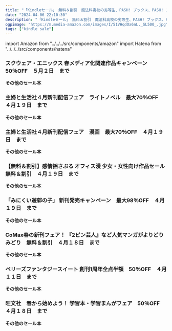 ```yaml
---
title: "「Kindleセール」　無料＆割引　魔法科高校の劣等生、PASH! ブックス、PASH! コミックス、オフィス漫、GANMA!、ベリーズファンタジー、旺文社"
date: "2024-04-06 22:10:30"
description: "「Kindleセール」　無料＆割引　魔法科高校の劣等生、PASH! ブックス、PASH! コミックス、オフィス漫、GANMA!、ベリーズファンタジー、旺文社"
ogpimage: "https://m.media-amazon.com/images/I/51VHqdOa6nL._SL500_.jpg"
tags: ["kindle sale"]
---
```

import Amazon from "../../../src/components/amazon"
import Hatena from "../../../src/components/hatena"





### スクウェア・エニックス 春メディア化関連作品キャンペーン　50％OFF　５月２日　まで


<Amazon asin="B08H285W8K" />



<Amazon asin="B0757MR9LP" />



<Amazon asin="B00JFS6FOS" />


**その他のセール本**

<Hatena src="https://kyukyunyorituryo.github.io/kindle_sale/20240502s40198/" title=""/>

### 主婦と生活社４月新刊配信フェア　ライトノベル　最大70％OFF　４月１９日　まで

<Amazon asin="B0C2H9R58R" />



<Amazon asin="B0B4DDXLBK" />



<Amazon asin="B09XPXB8DL" />


**その他のセール本**

<Hatena src="https://kyukyunyorituryo.github.io/kindle_sale/20240419s40186light/" title=""/>

### 主婦と生活社４月新刊配信フェア　漫画　最大70％OFF　４月１９日　まで


<Amazon asin="B0CCRXJF35" />



<Amazon asin="B0C5M5MVND" />



<Amazon asin="B0C13BCFN4" />


**その他のセール本**

<Hatena src="https://kyukyunyorituryo.github.io/kindle_sale/20240419s40186manga/" title=""/>

### 【無料＆割引】感情揺さぶる オフィス漫 少女・女性向け作品セール　無料＆割引　４月１９日　まで


<Amazon asin="B0CW1HL8D2" />



<Amazon asin="B0C692Z477" />



<Amazon asin="B0BWDJTZNG" />


**その他のセール本**

<Hatena src="https://kyukyunyorituryo.github.io/kindle_sale/20240419s40129/" title=""/>

### 「みにくい遊郭の子」 新刊発売キャンペーン　最大98％OFF　４月１９日　まで


<Amazon asin="B0CM3L39ZN" />



<Amazon asin="B0CM3M22NF" />



<Amazon asin="B0C5CNM3LJ" />


**その他のセール本**

<Hatena src="https://kyukyunyorituryo.github.io/kindle_sale/20240419s40111/" title=""/>

### CoMax春の新刊フェア！ 『2ピン芸人』など人気マンガがよりどりみどり　無料＆割引　４月１８日　まで


<Amazon asin="B0CPLW7ZY5" />



<Amazon asin="B0C1J9JGD8" />



<Amazon asin="B0BLVJ6Y91" />


**その他のセール本**

<Hatena src="https://kyukyunyorituryo.github.io/kindle_sale/20240418s40092/" title=""/>

### ベリーズファンタジースイート 創刊1周年全点半額　50％OFF　４月１１日　まで


<Amazon asin="B0CP7CPKXC" />



<Amazon asin="B0CM8LN3ZK" />



<Amazon asin="B0C3QG5KM4" />


**その他のセール本**

<Hatena src="https://kyukyunyorituryo.github.io/kindle_sale/20240411s40119/" title=""/>

### 旺文社　春から始めよう！ 学習本・学習まんがフェア　50％OFF　４月１８日　まで


<Amazon asin="B09DGMNP11" />



<Amazon asin="B087CTS9FW" />



<Amazon asin="B07XLFCRHR" />


**その他のセール本**

<Hatena src="https://kyukyunyorituryo.github.io/kindle_sale/20240418s40107/" title=""/>